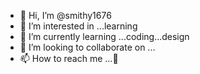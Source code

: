 - 👋 Hi, I’m @smithy1676
- 👀 I’m interested in ...learning 
- 🌱 I’m currently learning ...coding...design 
- 💞️ I’m looking to collaborate on ...
- 📫 How to reach me ...💙

<!---
smithy1676/smithy1676 is a ✨ special ✨ repository because its `README.md` (this file) appears on your GitHub profile.
You can click the Preview link to take a look at your changes.
--->
